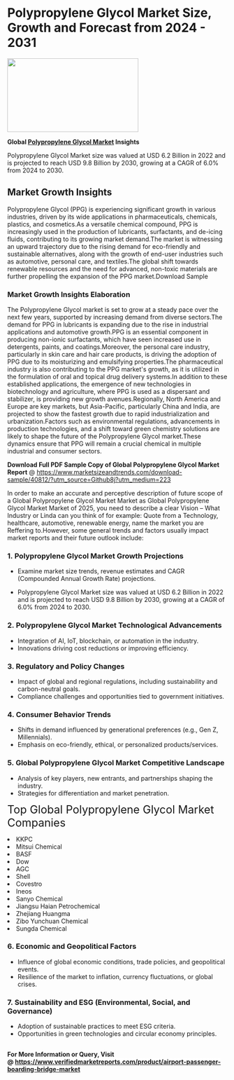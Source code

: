 <H1>Polypropylene Glycol Market Size, Growth and Forecast from 2024 - 2031</H1><img class="aligncenter size-medium wp-image-584254" src="https://thirdeyenews.in/wp-content/uploads/2024/09/Global-Market-Research-300x168.jpeg" alt="" width="300" height="168" /><p><strong>Global&nbsp;<a href="https://www.marketsizeandtrends.com/download-sample/40812/?utm_source=Github8j?utm_medium=223">Polypropylene Glycol Market</a> Insights</strong></p><p>Polypropylene Glycol Market size was valued at USD 6.2 Billion in 2022 and is projected to reach USD 9.8 Billion by 2030, growing at a CAGR of 6.0% from 2024 to 2030.</p><p><h2>Market Growth Insights</h2> Polypropylene Glycol (PPG) is experiencing significant growth in various industries, driven by its wide applications in pharmaceuticals, chemicals, plastics, and cosmetics.As a versatile chemical compound, PPG is increasingly used in the production of lubricants, surfactants, and de-icing fluids, contributing to its growing market demand.The market is witnessing an upward trajectory due to the rising demand for eco-friendly and sustainable alternatives, along with the growth of end-user industries such as automotive, personal care, and textiles.The global shift towards renewable resources and the need for advanced, non-toxic materials are further propelling the expansion of the PPG market.Download Sample <h3>Market Growth Insights Elaboration</h3> The Polypropylene Glycol market is set to grow at a steady pace over the next few years, supported by increasing demand from diverse sectors.The demand for PPG in lubricants is expanding due to the rise in industrial applications and automotive growth.PPG is an essential component in producing non-ionic surfactants, which have seen increased use in detergents, paints, and coatings.Moreover, the personal care industry, particularly in skin care and hair care products, is driving the adoption of PPG due to its moisturizing and emulsifying properties.The pharmaceutical industry is also contributing to the PPG market's growth, as it is utilized in the formulation of oral and topical drug delivery systems.In addition to these established applications, the emergence of new technologies in biotechnology and agriculture, where PPG is used as a dispersant and stabilizer, is providing new growth avenues.Regionally, North America and Europe are key markets, but Asia-Pacific, particularly China and India, are projected to show the fastest growth due to rapid industrialization and urbanization.Factors such as environmental regulations, advancements in production technologies, and a shift toward green chemistry solutions are likely to shape the future of the Polypropylene Glycol market.These dynamics ensure that PPG will remain a crucial chemical in multiple industrial and consumer sectors.</p><p><span class=""><strong>Download Full PDF Sample Copy of Global Polypropylene Glycol Market Report</strong> @ <a href="https://www.marketsizeandtrends.com/download-sample/40812/?utm_source=Github8j?utm_medium=223" target="_blank">https://www.marketsizeandtrends.com/download-sample/40812/?utm_source=Github8j?utm_medium=223</a></span></p><p>In order to make an accurate and perceptive description of future scope of a Global&nbsp;Polypropylene Glycol Market Market as Global&nbsp;Polypropylene Glycol Market Market of 2025, you need to describe a clear Vision &ndash; What Industry or Linda can you think of for example: Quote from a Technology, healthcare, automotive, renewable energy, name the market you are Reffering to.However, some general trends and factors usually impact market reports and their future outlook include:</p><h3>1.&nbsp;<strong>Polypropylene Glycol Market Growth Projections</strong></h3><ul><li>Examine market size trends, revenue estimates and CAGR (Compounded Annual Growth Rate) projections.</li><li><p>Polypropylene Glycol Market size was valued at USD 6.2 Billion in 2022 and is projected to reach USD 9.8 Billion by 2030, growing at a CAGR of 6.0% from 2024 to 2030.</p></li></ul><h3>2.&nbsp;<strong>Polypropylene Glycol Market Technological Advancements</strong></h3><ul><li>Integration of AI, IoT, blockchain, or automation in the industry.</li><li>Innovations driving cost reductions or improving efficiency.</li></ul><h3>3.&nbsp;<strong>Regulatory and Policy Changes</strong></h3><ul><li>Impact of global and regional regulations, including sustainability and carbon-neutral goals.</li><li>Compliance challenges and opportunities tied to government initiatives.</li></ul><h3>4.&nbsp;<strong>Consumer Behavior Trends</strong></h3><ul><li>Shifts in demand influenced by generational preferences (e.g., Gen Z, Millennials).</li><li>Emphasis on eco-friendly, ethical, or personalized products/services.</li></ul><h3>5.&nbsp;<strong>Global Polypropylene Glycol Market Competitive Landscape</strong></h3><ul><li>Analysis of key players, new entrants, and partnerships shaping the industry.</li><li>Strategies for differentiation and market penetration.</li></ul><p data-pm-slice="1 1 []"><span style="color: inherit; font-family: inherit; font-size: 25px;">Top Global Polypropylene Glycol Market Companies</span></p><div class="" data-test-id=""><p><li>KKPC</li><li> Mitsui Chemical</li><li> BASF</li><li> Dow</li><li> AGC</li><li> Shell</li><li> Covestro</li><li> Ineos</li><li> Sanyo Chemical</li><li> Jiangsu Haian Petrochemical</li><li> Zhejiang Huangma</li><li> Zibo Yunchuan Chemical</li><li> Sungda Chemical</li></p></div><h3>6.&nbsp;<strong>Economic and Geopolitical Factors</strong></h3><ul><li>Influence of global economic conditions, trade policies, and geopolitical events.</li><li>Resilience of the market to inflation, currency fluctuations, or global crises.</li></ul><h3>7.&nbsp;<strong>Sustainability and ESG (Environmental, Social, and Governance)</strong></h3><ul><li>Adoption of sustainable practices to meet ESG criteria.</li><li>Opportunities in green technologies and circular economy principles.</li></ul><h2><strong style="font-size: 14px;">For More Information or Query, Visit @&nbsp;</strong><a style="background-color: #ffffff; font-size: 14px;" href="https://www.marketsizeandtrends.com/report/polypropylene-glycol-market/" target="_blank">https://www.verifiedmarketreports.com/product/airport-passenger-boarding-bridge-market</a></h2>